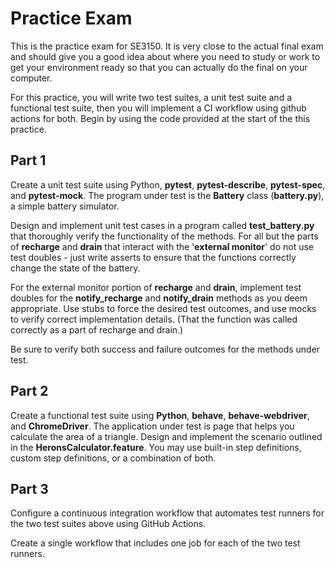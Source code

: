 # Practice Exam

This is the practice exam for SE3150. It is very close to the actual final exam and should give you a good idea about where you need to study or work to get your environment ready so that you can actually do the final on your computer.

For this practice, you will write two test suites, a unit test suite and a functional test suite, then you will implement a CI workflow using github actions for both. Begin by using the code provided at the start of the this practice.

## Part 1

Create a unit test suite using Python, **pytest**, **pytest-describe**, **pytest-spec**, and **pytest-mock**. The program under test is the **Battery** class (**battery.py**), a simple battery simulator.

Design and implement unit test cases in a program called **test_battery.py** that thoroughly verify the functionality of the methods. For all but the parts of **recharge** and **drain** that interact with the '**external monitor**' do not use test doubles - just write asserts to ensure that the functions correctly change the state of the battery. 

For the external monitor portion of **recharge** and **drain**, implement test doubles for the **notify_recharge** and **notify_drain** methods as you deem appropriate.  Use stubs to force the desired test outcomes, and use mocks to verify correct implementation details. (That the function was called correctly as a part of recharge and drain.)

Be sure to verify both success and failure outcomes for the methods under test.

## Part 2

Create a functional test suite using **Python**, **behave**, **behave-webdriver**, and **ChromeDriver**.   The application under test is page that helps you calculate the area of a triangle. Design and implement the scenario outlined in the **HeronsCalculator.feature**. You may use built-in step definitions, custom step definitions, or a combination of both.

## Part 3

Configure a continuous integration workflow that automates test runners for the two test suites above using GitHub Actions.

Create a single workflow that includes one job for each of the two test runners.